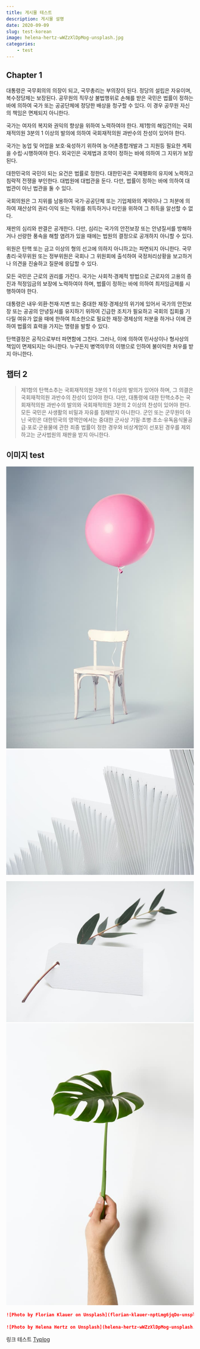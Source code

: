```yaml
---
title: 게시물 테스트
description: 게시물 설명
date: 2020-09-09
slug: test-korean
image: helena-hertz-wWZzXlDpMog-unsplash.jpg
categories:
    - test
---
```


## Chapter 1

대통령은 국무회의의 의장이 되고, 국무총리는 부의장이 된다. 정당의 설립은 자유이며, 복수정당제는 보장된다. 공무원의 직무상 불법행위로 손해를 받은 국민은 법률이 정하는 바에 의하여 국가 또는 공공단체에 정당한 배상을 청구할 수 있다. 이 경우 공무원 자신의 책임은 면제되지 아니한다.

국가는 여자의 복지와 권익의 향상을 위하여 노력하여야 한다. 제1항의 해임건의는 국회재적의원 3분의 1 이상의 발의에 의하여 국회재적의원 과반수의 찬성이 있어야 한다.

국가는 농업 및 어업을 보호·육성하기 위하여 농·어촌종합개발과 그 지원등 필요한 계획을 수립·시행하여야 한다. 외국인은 국제법과 조약이 정하는 바에 의하여 그 지위가 보장된다.

대한민국의 국민이 되는 요건은 법률로 정한다. 대한민국은 국제평화의 유지에 노력하고 침략적 전쟁을 부인한다. 대법원에 대법관을 둔다. 다만, 법률이 정하는 바에 의하여 대법관이 아닌 법관을 둘 수 있다.

국회의원은 그 지위를 남용하여 국가·공공단체 또는 기업체와의 계약이나 그 처분에 의하여 재산상의 권리·이익 또는 직위를 취득하거나 타인을 위하여 그 취득을 알선할 수 없다.

재판의 심리와 판결은 공개한다. 다만, 심리는 국가의 안전보장 또는 안녕질서를 방해하거나 선량한 풍속을 해할 염려가 있을 때에는 법원의 결정으로 공개하지 아니할 수 있다.

위원은 탄핵 또는 금고 이상의 형의 선고에 의하지 아니하고는 파면되지 아니한다. 국무총리·국무위원 또는 정부위원은 국회나 그 위원회에 출석하여 국정처리상황을 보고하거나 의견을 진술하고 질문에 응답할 수 있다.

모든 국민은 근로의 권리를 가진다. 국가는 사회적·경제적 방법으로 근로자의 고용의 증진과 적정임금의 보장에 노력하여야 하며, 법률이 정하는 바에 의하여 최저임금제를 시행하여야 한다.

대통령은 내우·외환·천재·지변 또는 중대한 재정·경제상의 위기에 있어서 국가의 안전보장 또는 공공의 안녕질서를 유지하기 위하여 긴급한 조치가 필요하고 국회의 집회를 기다릴 여유가 없을 때에 한하여 최소한으로 필요한 재정·경제상의 처분을 하거나 이에 관하여 법률의 효력을 가지는 명령을 발할 수 있다.

탄핵결정은 공직으로부터 파면함에 그친다. 그러나, 이에 의하여 민사상이나 형사상의 책임이 면제되지는 아니한다. 누구든지 병역의무의 이행으로 인하여 불이익한 처우를 받지 아니한다.


## 챕터 2

> 제1항의 탄핵소추는 국회재적의원 3분의 1 이상의 발의가 있어야 하며, 그 의결은 국회재적의원 과반수의 찬성이 있어야 한다. 다만, 대통령에 대한 탄핵소추는 국회재적의원 과반수의 발의와 국회재적의원 3분의 2 이상의 찬성이 있어야 한다.
> 모든 국민은 사생활의 비밀과 자유를 침해받지 아니한다. 군인 또는 군무원이 아닌 국민은 대한민국의 영역안에서는 중대한 군사상 기밀·초병·초소·유독음식물공급·포로·군용물에 관한 죄중 법률이 정한 경우와 비상계엄이 선포된 경우를 제외하고는 군사법원의 재판을 받지 아니한다.

## 이미지 test

![Photo by Florian Klauer on Unsplash](florian-klauer-nptLmg6jqDo-unsplash.jpg)  ![Photo by Luca Bravo on Unsplash](luca-bravo-alS7ewQ41M8-unsplash.jpg) 

![Photo by Helena Hertz on Unsplash](helena-hertz-wWZzXlDpMog-unsplash.jpg)  ![Photo by Hudai Gayiran on Unsplash](hudai-gayiran-3Od_VKcDEAA-unsplash.jpg)

```markdown
![Photo by Florian Klauer on Unsplash](florian-klauer-nptLmg6jqDo-unsplash.jpg)  ![Photo by Luca Bravo on Unsplash](luca-bravo-alS7ewQ41M8-unsplash.jpg) 

![Photo by Helena Hertz on Unsplash](helena-hertz-wWZzXlDpMog-unsplash.jpg)  ![Photo by Hudai Gayiran on Unsplash](hudai-gayiran-3Od_VKcDEAA-unsplash.jpg)
```

링크 테스트 [Typlog](https://typlog.com/)